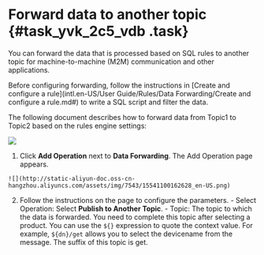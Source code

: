 # Forward data to another topic {#task_yvk_2c5_vdb .task}

You can forward the data that is processed based on SQL rules to another topic for machine-to-machine \(M2M\) communication and other applications.

Before configuring forwarding, follow the instructions in [Create and configure a rule](intl.en-US/User Guide/Rules/Data Forwarding/Create and configure a rule.md#) to write a SQL script and filter the data.

The following document describes how to forward data from Topic1 to Topic2 based on the rules engine settings:

![](http://static-aliyun-doc.oss-cn-hangzhou.aliyuncs.com/assets/img/7543/15541100162531_en-US.png)

1.   Click **Add Operation** next to **Data Forwarding**. The Add Operation page appears. 

    ![](http://static-aliyun-doc.oss-cn-hangzhou.aliyuncs.com/assets/img/7543/15541100162628_en-US.png)

2.   Follow the instructions on the page to configure the parameters. 
    -   Select Operation: Select **Publish to Another Topic**.
    -   Topic: The topic to which the data is forwarded. You need to complete this topic after selecting a product. You can use the `${}` expression to quote the context value. For example, `${dn}/get` allows you to select the devicename from the message. The suffix of this topic is get.

